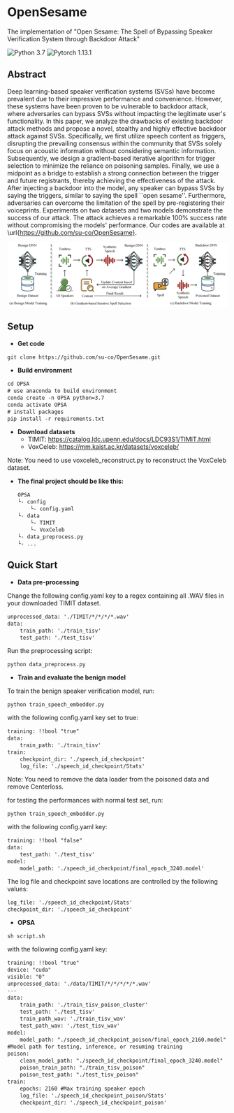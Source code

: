 # OpenSesame
The implementation of "Open Sesame: The Spell of Bypassing Speaker Verification System through Backdoor Attack"

![Python 3.7](https://img.shields.io/badge/python-3.7-green.svg?style=plastic)
![Pytorch 1.13.1](https://img.shields.io/badge/pytorch-1.13.1-red.svg?style=plastic)

## Abstract
Deep learning-based speaker verification systems (SVSs) have become prevalent due to their impressive performance and convenience. However, these systems have been proven to be vulnerable to backdoor attack, where adversaries can bypass SVSs without impacting the legitimate user's functionality. In this paper, we analyze the drawbacks of existing backdoor attack methods and propose a novel, stealthy and highly effective backdoor attack against SVSs. Specifically, we first utilize speech content as triggers, disrupting the prevailing consensus within the community that SVSs solely focus on acoustic information without considering semantic information. Subsequently, we design a gradient-based iterative algorithm for trigger selection to minimize the reliance on poisoning samples. Finally, we use a midpoint as a bridge to establish a strong connection between the trigger and future registrants, thereby achieving the effectiveness of the attack. After injecting a backdoor into the model, any speaker can bypass SVSs by saying the triggers, similar to saying the spell ``open sesame''. Furthermore, adversaries can overcome the limitation of the spell by pre-registering their voiceprints. Experiments on two datasets and two models demonstrate the success of our attack. The attack achieves a remarkable 100\% success rate without compromising the models' performance. Our codes are available at \url{https://github.com/su-co/OpenSesame}.

<img src="image/overview.png"/>

## Setup
- **Get code**
```shell 
git clone https://github.com/su-co/OpenSesame.git
```

- **Build environment**
```shell
cd OPSA
# use anaconda to build environment 
conda create -n OPSA python=3.7
conda activate OPSA
# install packages
pip install -r requirements.txt
```

- **Download datasets**
  - TIMIT: https://catalog.ldc.upenn.edu/docs/LDC93S1/TIMIT.html
  - VoxCeleb: https://mm.kaist.ac.kr/datasets/voxceleb/

 Note: You need to use voxceleb_reconstruct.py to reconstruct the VoxCeleb dataset.

- **The final project should be like this:**
    ```shell
    OPSA
    └- config
        └- config.yaml
    └- data
        └- TIMIT
        └- VoxCeleb
    └- data_preprocess.py
    └- ...
    ```

## Quick Start
- **Data pre-processing**

Change the following config.yaml key to a regex containing all .WAV files in your downloaded TIMIT dataset. 
```
unprocessed_data: './TIMIT/*/*/*/*.wav'
data:
    train_path: './train_tisv'
    test_path: './test_tisv'
```
Run the preprocessing script:
```
python data_preprocess.py 
```
- **Train and evaluate the benign model**

To train the benign speaker verification model, run:
```shell 
python train_speech_embedder.py 
```
with the following config.yaml key set to true:
```
training: !!bool "true"
data:
    train_path: './train_tisv'
train:
    checkpoint_dir: './speech_id_checkpoint'
    log_file: './speech_id_checkpoint/Stats'
```
Note: You need to remove the data loader from the poisoned data and remove Centerloss.

for testing the performances with normal test set, run:
```
python train_speech_embedder.py
```
with the following config.yaml key:
```
training: !!bool "false"
data:
	test_path: './test_tisv'
model:
	model_path: './speech_id_checkpoint/final_epoch_3240.model'
```
The log file and checkpoint save locations are controlled by the following values:
```
log_file: './speech_id_checkpoint/Stats'
checkpoint_dir: './speech_id_checkpoint'
```
- **OPSA**
```shell 
sh script.sh
```
with the following config.yaml key:
```
training: !!bool "true"
device: "cuda"
visible: "0"
unprocessed_data: './data/TIMIT/*/*/*/*/*.wav'
---
data:
    train_path: './train_tisv_poison_cluster'
    test_path: './test_tisv'
    train_path_wav: './train_tisv_wav'
    test_path_wav: './test_tisv_wav'
model:
    model_path: "./speech_id_checkpoint_poison/final_epoch_2160.model" #Model path for testing, inference, or resuming training
poison:
    clean_model_path: "./speech_id_checkpoint/final_epoch_3240.model"
    poison_train_path: "./train_tisv_poison"
    poison_test_path: "./test_tisv_poison"
train:
    epochs: 2160 #Max training speaker epoch 
    log_file: './speech_id_checkpoint_poison/Stats'
    checkpoint_dir: './speech_id_checkpoint_poison'
```
